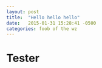 ```yaml
---
layout: post
title:  "Hello hello hello"
date:   2015-01-31 15:28:41 -0500
categories: foob of the wz
---
```


# Tester
  


